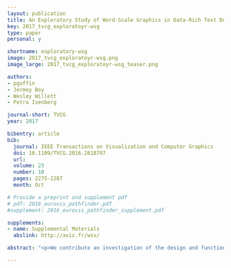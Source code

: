 ```yaml
---
layout: publication
title: An Exploratory Study of Word-Scale Graphics in Data-Rich Text Documents
key: 2017_tvcg_exploratoyr-wsg
type: paper
personal: y

shortname: exploratory-wsg
image: 2017_tvcg_exploratoyr-wsg.png
image_large: 2017_tvcg_exploratoyr-wsg_teaser.png

authors:
- pgoffin
- Jermey Boy
- Wesley Willett
- Petra Isenberg

journal-short: TVCG
year: 2017

bibentry: article
bib:
  journal: IEEE Transactions on Visualization and Computer Graphics
  doi: 10.1109/TVCG.2016.2618797
  url: 
  volume: 23
  number: 10
  pages: 2275-2287
  month: Oct

# Provide a preprint and supplement pdf
# pdf: 2016_eurovis_pathfinder.pdf
#supplement: 2016_eurovis_pathfinder_supplement.pdf

supplements:
- name: Supplemental Materials
  abslink: http://aviz.fr/wsv/

abstract: "<p>We contribute an investigation of the design and function of word-scale graphics and visualizations embedded in text documents. Word-scale graphics include both data-driven representations such as word-scale visualizations and sparklines, and non-data-driven visual marks. Their design, function, and use has so far received little research attention. We present the results of an open ended exploratory study with 9 graphic designers. The study resulted in a rich collection of different types of graphics, data provenance, and relationships between text, graphics, and data. Based on this corpus, we present a systematic overview of word-scale graphic designs, and examine how designers used them. We also discuss the designers’ goals in creating their graphics, and characterize how they used word-scale graphics to visualize data, add emphasis, and create alternative narratives. Building on these examples, we discuss implications for the design of authoring tools for word-scale graphics and visualizations, and explore how new authoring environments could make it easier for designers to integrate them into documents.</p>"

---
```

